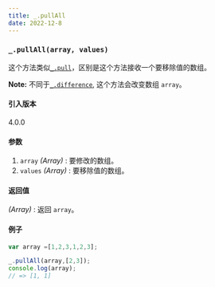 ```yaml
---
title: _.pullAll
date: 2022-12-8
---
```

### `_.pullAll(array, values)`

这个方法类似[`_.pull`](https://www.lodashjs.com/docs/lodash.pullAll#pull)，区别是这个方法接收一个要移除值的数组。

**Note:** 不同于[`_.difference`](https://www.lodashjs.com/docs/lodash.pullAll#difference), 这个方法会改变数组 `array`。

#### 引入版本

4.0.0

#### 参数

1. `array`  *(Array)* : 要修改的数组。
2. `values`  *(Array)* : 要移除值的数组。

#### 返回值

 *(Array)* : 返回 `array`。

#### 例子

```js
var array =[1,2,3,1,2,3];

_.pullAll(array,[2,3]);
console.log(array);
// => [1, 1]
```
